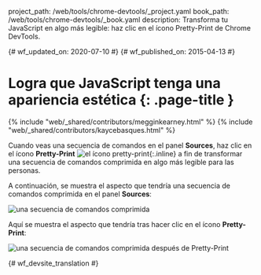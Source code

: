 project_path: /web/tools/chrome-devtools/_project.yaml
book_path: /web/tools/chrome-devtools/_book.yaml
description: Transforma tu JavaScript en algo más legible: haz clic en el ícono Pretty-Print de Chrome DevTools.

{# wf_updated_on: 2020-07-10 #}
{# wf_published_on: 2015-04-13 #}

# Logra que JavaScript tenga una apariencia estética {: .page-title }

{% include "web/_shared/contributors/megginkearney.html" %}
{% include "web/_shared/contributors/kaycebasques.html" %}

Cuando veas una secuencia de comandos en el panel **Sources**, haz clic en el ícono **Pretty-Print**
![el ícono pretty-print](imgs/prettyprint-icon.png){:.inline} 
a fin de transformar una secuencia de comandos comprimida en algo más legible para las personas.

A continuación, se muestra el aspecto que tendría una secuencia de comandos comprimida en el panel **Sources**:

![una secuencia de comandos comprimida](imgs/pretty-print-off.jpg)

Aquí se muestra el aspecto que tendría tras hacer clic en el ícono **Pretty-Print**:

![una secuencia de comandos comprimida después de Pretty-Print](imgs/pretty-print-on.jpg)


{# wf_devsite_translation #}
